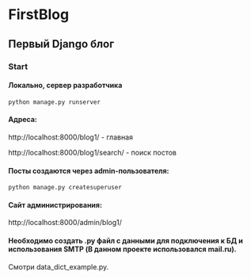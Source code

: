 # FirstBlog

## Первый Django блог
### Start
#### Локально, сервер разработчика

<code>python manage.py runserver</code>

#### Адреса:

http://localhost:8000/blog1/ - главная

http://localhost:8000/blog1/search/ - поиск постов

#### Посты создаются через admin-пользователя:

<code>python manage.py createsuperuser</code>

#### Cайт администрирования:

http://localhost:8000/admin/blog1/

#### Необходимо создать .py файл с данными для подключения к БД и использования SMTP (В данном проекте использовался mail.ru).

Смотри data_dict_example.py.
